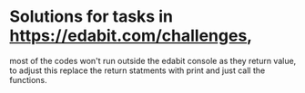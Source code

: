 # Solutions for tasks in https://edabit.com/challenges,
most of the codes won't run outside the edabit console as they return value,
to adjust this replace the return statments with print and just call the functions.
